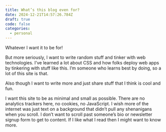 ```yaml
---
title: What’s this blog even for?
date: 2024-12-21T14:57:26.784Z
draft: true
code: false
categories:
  - personal
---
```


Whatever I want it to be for!

But more seriously, I want to write random stuff and tinker with web technologies. I’ve learned a lot about CSS and how folks deploy web apps by tinkering with stuff like this. I’m someone who learns best by doing, so a lot of this site is that. 

Also though I want to write more and just share stuff that I think is cool and fun.

I want this site to be as minimal and small as possible. There are no analytics trackers here, no cookies, no JavaScript. I wish more of the internet was just text on a background that didn’t pull any shenanigans when you scroll. I don’t want to scroll past someone’s bio or newsletter signup form to get to content. If I like what I read then I might want to know more. 
